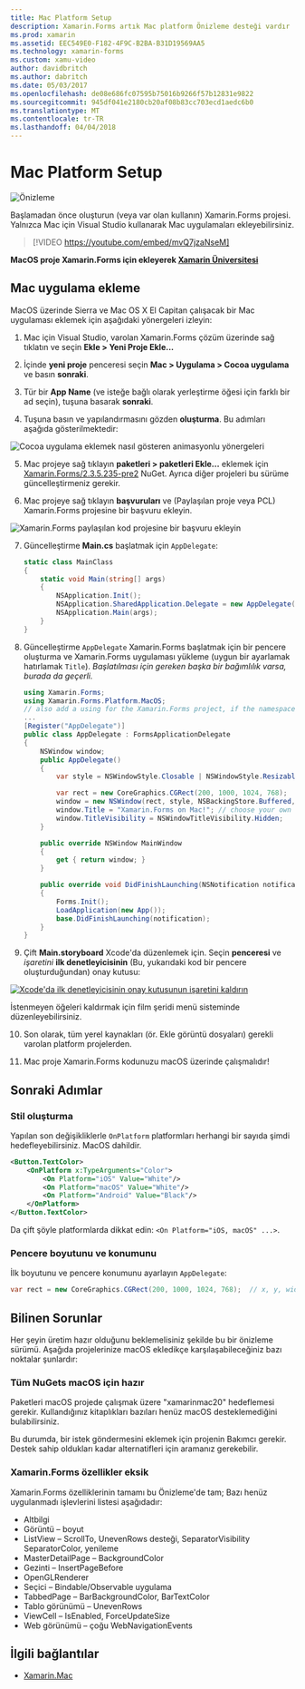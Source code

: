 ```yaml
---
title: Mac Platform Setup
description: Xamarin.Forms artık Mac platform Önizleme desteği vardır
ms.prod: xamarin
ms.assetid: EEC549E0-F182-4F9C-B2BA-B31D19569AA5
ms.technology: xamarin-forms
ms.custom: xamu-video
author: davidbritch
ms.author: dabritch
ms.date: 05/03/2017
ms.openlocfilehash: de08e686fc07595b75016b9266f57b12831e9822
ms.sourcegitcommit: 945df041e2180cb20af08b83cc703ecd1aedc6b0
ms.translationtype: MT
ms.contentlocale: tr-TR
ms.lasthandoff: 04/04/2018
---
```

# <a name="mac-platform-setup"></a>Mac Platform Setup

![Önizleme](~/media/shared/preview.png)

Başlamadan önce oluşturun (veya var olan kullanın) Xamarin.Forms projesi.
Yalnızca Mac için Visual Studio kullanarak Mac uygulamaları ekleyebilirsiniz.

> [!VIDEO https://youtube.com/embed/mvQ7jzaNseM]

**MacOS proje Xamarin.Forms için ekleyerek [Xamarin Üniversitesi](https://university.xamarin.com/)**

## <a name="adding-a-mac-app"></a>Mac uygulama ekleme

MacOS üzerinde Sierra ve Mac OS X El Capitan çalışacak bir Mac uygulaması eklemek için aşağıdaki yönergeleri izleyin:

1. Mac için Visual Studio, varolan Xamarin.Forms çözüm üzerinde sağ tıklatın ve seçin **Ekle > Yeni Proje Ekle...**

2. İçinde **yeni proje** penceresi seçin **Mac > Uygulama > Cocoa uygulama** ve basın **sonraki**.

3. Tür bir **App Name** (ve isteğe bağlı olarak yerleştirme öğesi için farklı bir ad seçin), tuşuna basarak **sonraki**.

4. Tuşuna basın ve yapılandırmasını gözden **oluşturma**. Bu adımları aşağıda gösterilmektedir:

  ![Cocoa uygulama eklemek nasıl gösteren animasyonlu yönergeleri](mac-images/add-macos-proj.gif)

5. Mac projeye sağ tıklayın **paketleri > paketleri Ekle...**  eklemek için [Xamarin.Forms/2.3.5.235-pre2](https://www.nuget.org/packages/Xamarin.Forms/2.3.5.235-pre2) NuGet. Ayrıca diğer projeleri bu sürüme güncelleştirmeniz gerekir.

6. Mac projeye sağ tıklayın **başvuruları** ve (Paylaşılan proje veya PCL) Xamarin.Forms projesine bir başvuru ekleyin.

  ![Xamarin.Forms paylaşılan kod projesine bir başvuru ekleyin](mac-images/references-sml.png)

7. Güncelleştirme **Main.cs** başlatmak için `AppDelegate`:

    ```csharp
    static class MainClass
    {
        static void Main(string[] args)
        {
            NSApplication.Init();
            NSApplication.SharedApplication.Delegate = new AppDelegate(); // add this line
            NSApplication.Main(args);
        }
    }
    ```

8. Güncelleştirme `AppDelegate` Xamarin.Forms başlatmak için bir pencere oluşturma ve Xamarin.Forms uygulaması yükleme (uygun bir ayarlamak hatırlamak `Title`). _Başlatılması için gereken başka bir bağımlılık varsa, burada da geçerli._

    ```csharp
    using Xamarin.Forms;
    using Xamarin.Forms.Platform.MacOS;
    // also add a using for the Xamarin.Forms project, if the namespace is different to this file
    ...
    [Register("AppDelegate")]
    public class AppDelegate : FormsApplicationDelegate
    {
        NSWindow window;
        public AppDelegate()
        {
            var style = NSWindowStyle.Closable | NSWindowStyle.Resizable | NSWindowStyle.Titled;

            var rect = new CoreGraphics.CGRect(200, 1000, 1024, 768);
            window = new NSWindow(rect, style, NSBackingStore.Buffered, false);
            window.Title = "Xamarin.Forms on Mac!"; // choose your own Title here
            window.TitleVisibility = NSWindowTitleVisibility.Hidden;
        }

        public override NSWindow MainWindow
        {
            get { return window; }
        }

        public override void DidFinishLaunching(NSNotification notification)
        {
            Forms.Init();
            LoadApplication(new App());
            base.DidFinishLaunching(notification);
        }
    }
    ```

9. Çift **Main.storyboard** Xcode'da düzenlemek için. Seçin **penceresi** ve _işaretini_ **ilk denetleyicisinin** (Bu, yukarıdaki kod bir pencere oluşturduğundan) onay kutusu:

  [![Xcode'da ilk denetleyicisinin onay kutusunun işaretini kaldırın](mac-images/xcode-init-controller-sml.png)](mac-images/xcode-init-controller.png#lightbox)

  İstenmeyen öğeleri kaldırmak için film şeridi menü sisteminde düzenleyebilirsiniz.

10. Son olarak, tüm yerel kaynakları (ör. Ekle görüntü dosyaları) gerekli varolan platform projelerden.

11. Mac proje Xamarin.Forms kodunuzu macOS üzerinde çalışmalıdır!

## <a name="next-steps"></a>Sonraki Adımlar

### <a name="styling"></a>Stil oluşturma

Yapılan son değişikliklerle `OnPlatform` platformları herhangi bir sayıda şimdi hedefleyebilirsiniz. MacOS dahildir.

```xml
<Button.TextColor>
    <OnPlatform x:TypeArguments="Color">
        <On Platform="iOS" Value="White"/>
        <On Platform="macOS" Value="White"/>
        <On Platform="Android" Value="Black"/>
    </OnPlatform>
</Button.TextColor>
```

Da çift şöyle platformlarda dikkat edin: `<On Platform="iOS, macOS" ...>`.

### <a name="window-size-and-position"></a>Pencere boyutunu ve konumunu

İlk boyutunu ve pencere konumunu ayarlayın `AppDelegate`:

```csharp
var rect = new CoreGraphics.CGRect(200, 1000, 1024, 768);  // x, y, width, height
```

## <a name="known-issues"></a>Bilinen Sorunlar

Her şeyin üretim hazır olduğunu beklemelisiniz şekilde bu bir önizleme sürümü. Aşağıda projelerinize macOS ekledikçe karşılaşabileceğiniz bazı noktalar şunlardır:

### <a name="not-all-nugets-are-ready-for-macos"></a>Tüm NuGets macOS için hazır

Paketleri macOS projede çalışmak üzere "xamarinmac20" hedeflemesi gerekir. Kullandığınız kitaplıkları bazıları henüz macOS desteklemediğini bulabilirsiniz.

Bu durumda, bir istek göndermesini eklemek için projenin Bakımcı gerekir. Destek sahip oldukları kadar alternatifleri için aramanız gerekebilir.

### <a name="missing-xamarinforms-features"></a>Xamarin.Forms özellikler eksik

Xamarin.Forms özelliklerinin tamamı bu Önizleme'de tam; Bazı henüz uygulanmadı işlevlerini listesi aşağıdadır:

* Altbilgi
* Görüntü – boyut
* ListView – ScrollTo, UnevenRows desteği, SeparatorVisibility SeparatorColor, yenileme
* MasterDetailPage – BackgroundColor
* Gezinti – InsertPageBefore
* OpenGLRenderer
* Seçici – Bindable/Observable uygulama
* TabbedPage – BarBackgroundColor, BarTextColor
* Tablo görünümü – UnevenRows
* ViewCell – IsEnabled, ForceUpdateSize
* Web görünümü – çoğu WebNavigationEvents


## <a name="related-links"></a>İlgili bağlantılar

- [Xamarin.Mac](~/mac/index.yml)
